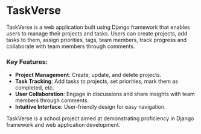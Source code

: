 # TaskVerse

TaskVerse is a web application built using Django framework that enables users to manage their projects 
and tasks. Users can create projects, add tasks to them, assign priorities, tags, team members, track progress and 
collaborate with team members through comments.

### Key Features:
- **Project Management**: Create, update, and delete projects.
- **Task Tracking**: Add tasks to projects, set priorities, mark them as completed, etc.
- **User Collaboration**: Engage in discussions and share insights with team members through comments.
- **Intuitive Interface**: User-friendly design for easy navigation.

TaskVerse is a school project aimed at demonstrating proficiency in Django framework and web application development. 

